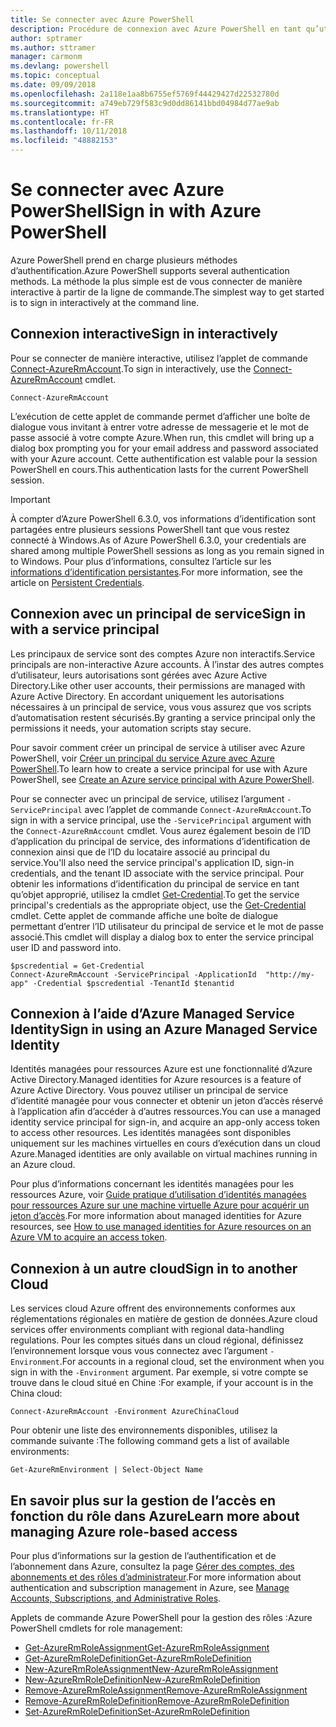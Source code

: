 ```yaml
---
title: Se connecter avec Azure PowerShell
description: Procédure de connexion avec Azure PowerShell en tant qu’utilisateur, en tant que principal de service, ou avec des identités managées pour les ressources Azure.
author: sptramer
ms.author: sttramer
manager: carmonm
ms.devlang: powershell
ms.topic: conceptual
ms.date: 09/09/2018
ms.openlocfilehash: 2a118e1aa8b6755ef5769f44429427d22532780d
ms.sourcegitcommit: a749eb729f583c9d0dd86141bbd04984d77ae9ab
ms.translationtype: HT
ms.contentlocale: fr-FR
ms.lasthandoff: 10/11/2018
ms.locfileid: "48882153"
---
```

# <a name="sign-in-with-azure-powershell"></a><span data-ttu-id="776a9-103">Se connecter avec Azure PowerShell</span><span class="sxs-lookup"><span data-stu-id="776a9-103">Sign in with Azure PowerShell</span></span>

<span data-ttu-id="776a9-104">Azure PowerShell prend en charge plusieurs méthodes d’authentification.</span><span class="sxs-lookup"><span data-stu-id="776a9-104">Azure PowerShell supports several authentication methods.</span></span> <span data-ttu-id="776a9-105">La méthode la plus simple est de vous connecter de manière interactive à partir de la ligne de commande.</span><span class="sxs-lookup"><span data-stu-id="776a9-105">The simplest way to get started is to sign in interactively at the command line.</span></span>

## <a name="sign-in-interactively"></a><span data-ttu-id="776a9-106">Connexion interactive</span><span class="sxs-lookup"><span data-stu-id="776a9-106">Sign in interactively</span></span>

<span data-ttu-id="776a9-107">Pour se connecter de manière interactive, utilisez l’applet de commande [Connect-AzureRmAccount](/powershell/module/azurerm.profile/connect-azurermaccount).</span><span class="sxs-lookup"><span data-stu-id="776a9-107">To sign in interactively, use the [Connect-AzureRmAccount](/powershell/module/azurerm.profile/connect-azurermaccount) cmdlet.</span></span>

```azurepowershell
Connect-AzureRmAccount
```

<span data-ttu-id="776a9-108">L’exécution de cette applet de commande permet d’afficher une boîte de dialogue vous invitant à entrer votre adresse de messagerie et le mot de passe associé à votre compte Azure.</span><span class="sxs-lookup"><span data-stu-id="776a9-108">When run, this cmdlet will bring up a dialog box prompting you for your email address and password associated with your Azure account.</span></span> <span data-ttu-id="776a9-109">Cette authentification est valable pour la session PowerShell en cours.</span><span class="sxs-lookup"><span data-stu-id="776a9-109">This authentication lasts for the current PowerShell session.</span></span>

> [!IMPORTANT]
> <span data-ttu-id="776a9-110">À compter d’Azure PowerShell 6.3.0, vos informations d’identification sont partagées entre plusieurs sessions PowerShell tant que vous restez connecté à Windows.</span><span class="sxs-lookup"><span data-stu-id="776a9-110">As of Azure PowerShell 6.3.0, your credentials are shared among multiple PowerShell sessions as long as you remain signed in to Windows.</span></span> <span data-ttu-id="776a9-111">Pour plus d’informations, consultez l’article sur les [informations d’identification persistantes](context-persistence.md).</span><span class="sxs-lookup"><span data-stu-id="776a9-111">For more information, see the article on [Persistent Credentials](context-persistence.md).</span></span>

## <a name="sign-in-with-a-service-principal"></a><span data-ttu-id="776a9-112">Connexion avec un principal de service</span><span class="sxs-lookup"><span data-stu-id="776a9-112">Sign in with a service principal</span></span>

<span data-ttu-id="776a9-113">Les principaux de service sont des comptes Azure non interactifs.</span><span class="sxs-lookup"><span data-stu-id="776a9-113">Service principals are non-interactive Azure accounts.</span></span> <span data-ttu-id="776a9-114">À l’instar des autres comptes d’utilisateur, leurs autorisations sont gérées avec Azure Active Directory.</span><span class="sxs-lookup"><span data-stu-id="776a9-114">Like other user accounts, their permissions are managed with Azure Active Directory.</span></span> <span data-ttu-id="776a9-115">En accordant uniquement les autorisations nécessaires à un principal de service, vous vous assurez que vos scripts d’automatisation restent sécurisés.</span><span class="sxs-lookup"><span data-stu-id="776a9-115">By granting a service principal only the permissions it needs, your automation scripts stay secure.</span></span>

<span data-ttu-id="776a9-116">Pour savoir comment créer un principal de service à utiliser avec Azure PowerShell, voir [Créer un principal du service Azure avec Azure PowerShell](create-azure-service-principal-azureps.md).</span><span class="sxs-lookup"><span data-stu-id="776a9-116">To learn how to create a service principal for use with Azure PowerShell, see [Create an Azure service principal with Azure PowerShell](create-azure-service-principal-azureps.md).</span></span>

<span data-ttu-id="776a9-117">Pour se connecter avec un principal de service, utilisez l’argument `-ServicePrincipal` avec l’applet de commande `Connect-AzureRmAccount`.</span><span class="sxs-lookup"><span data-stu-id="776a9-117">To sign in with a service principal, use the `-ServicePrincipal` argument with the `Connect-AzureRmAccount` cmdlet.</span></span> <span data-ttu-id="776a9-118">Vous aurez également besoin de l’ID d’application du principal de service, des informations d’identification de connexion ainsi que de l’ID du locataire associé au principal du service.</span><span class="sxs-lookup"><span data-stu-id="776a9-118">You'll also need the service principal's application ID, sign-in credentials, and the tenant ID associate with the service principal.</span></span> <span data-ttu-id="776a9-119">Pour obtenir les informations d’identification du principal de service en tant qu’objet approprié, utilisez la cmdlet [Get-Credential](/powershell/module/microsoft.powershell.security/get-credential).</span><span class="sxs-lookup"><span data-stu-id="776a9-119">To get the service principal's credentials as the appropriate object, use the [Get-Credential](/powershell/module/microsoft.powershell.security/get-credential) cmdlet.</span></span> <span data-ttu-id="776a9-120">Cette applet de commande affiche une boîte de dialogue permettant d’entrer l’ID utilisateur du principal de service et le mot de passe associé.</span><span class="sxs-lookup"><span data-stu-id="776a9-120">This cmdlet will display a dialog box to enter the service principal user ID and password into.</span></span>

```azurepowershell-interactive
$pscredential = Get-Credential
Connect-AzureRmAccount -ServicePrincipal -ApplicationId  "http://my-app" -Credential $pscredential -TenantId $tenantid
```

## <a name="sign-in-using-an-azure-managed-service-identity"></a><span data-ttu-id="776a9-121">Connexion à l’aide d’Azure Managed Service Identity</span><span class="sxs-lookup"><span data-stu-id="776a9-121">Sign in using an Azure Managed Service Identity</span></span>

<span data-ttu-id="776a9-122">Identités managées pour ressources Azure est une fonctionnalité d’Azure Active Directory.</span><span class="sxs-lookup"><span data-stu-id="776a9-122">Managed identities for Azure resources is a feature of Azure Active Directory.</span></span> <span data-ttu-id="776a9-123">Vous pouvez utiliser un principal de service d’identité managée pour vous connecter et obtenir un jeton d’accès réservé à l’application afin d’accéder à d’autres ressources.</span><span class="sxs-lookup"><span data-stu-id="776a9-123">You can use a managed identity service principal for sign-in, and acquire an app-only access token to access other resources.</span></span> <span data-ttu-id="776a9-124">Les identités managées sont disponibles uniquement sur les machines virtuelles en cours d’exécution dans un cloud Azure.</span><span class="sxs-lookup"><span data-stu-id="776a9-124">Managed identities are only available on virtual machines running in an Azure cloud.</span></span>

<span data-ttu-id="776a9-125">Pour plus d’informations concernant les identités managées pour les ressources Azure, voir [Guide pratique d’utilisation d’identités managées pour ressources Azure sur une machine virtuelle Azure pour acquérir un jeton d’accès](/azure/active-directory/managed-identities-azure-resources/how-to-use-vm-token).</span><span class="sxs-lookup"><span data-stu-id="776a9-125">For more information about managed identities for Azure resources, see [How to use managed identities for Azure resources on an Azure VM to acquire an access token](/azure/active-directory/managed-identities-azure-resources/how-to-use-vm-token).</span></span>

## <a name="sign-in-to-another-cloud"></a><span data-ttu-id="776a9-126">Connexion à un autre cloud</span><span class="sxs-lookup"><span data-stu-id="776a9-126">Sign in to another Cloud</span></span>

<span data-ttu-id="776a9-127">Les services cloud Azure offrent des environnements conformes aux réglementations régionales en matière de gestion de données.</span><span class="sxs-lookup"><span data-stu-id="776a9-127">Azure cloud services offer environments compliant with regional data-handling regulations.</span></span>
<span data-ttu-id="776a9-128">Pour les comptes situés dans un cloud régional, définissez l’environnement lorsque vous vous connectez avec l’argument `-Environment`.</span><span class="sxs-lookup"><span data-stu-id="776a9-128">For accounts in a regional cloud, set the environment when you sign in with the `-Environment` argument.</span></span>
<span data-ttu-id="776a9-129">Par exemple, si votre compte se trouve dans le cloud situé en Chine :</span><span class="sxs-lookup"><span data-stu-id="776a9-129">For example, if your account is in the China cloud:</span></span>

```azurepowershell-interactive
Connect-AzureRmAccount -Environment AzureChinaCloud
```

<span data-ttu-id="776a9-130">Pour obtenir une liste des environnements disponibles, utilisez la commande suivante :</span><span class="sxs-lookup"><span data-stu-id="776a9-130">The following command gets a list of available environments:</span></span>

```azurepowershell-interactive
Get-AzureRmEnvironment | Select-Object Name
```

## <a name="learn-more-about-managing-azure-role-based-access"></a><span data-ttu-id="776a9-131">En savoir plus sur la gestion de l’accès en fonction du rôle dans Azure</span><span class="sxs-lookup"><span data-stu-id="776a9-131">Learn more about managing Azure role-based access</span></span>

<span data-ttu-id="776a9-132">Pour plus d’informations sur la gestion de l’authentification et de l’abonnement dans Azure, consultez la page [Gérer des comptes, des abonnements et des rôles d’administrateur](/azure/active-directory/role-based-access-control-configure).</span><span class="sxs-lookup"><span data-stu-id="776a9-132">For more information about authentication and subscription management in Azure, see [Manage Accounts, Subscriptions, and Administrative Roles](/azure/active-directory/role-based-access-control-configure).</span></span>

<span data-ttu-id="776a9-133">Applets de commande Azure PowerShell pour la gestion des rôles :</span><span class="sxs-lookup"><span data-stu-id="776a9-133">Azure PowerShell cmdlets for role management:</span></span>

* [<span data-ttu-id="776a9-134">Get-AzureRmRoleAssignment</span><span class="sxs-lookup"><span data-stu-id="776a9-134">Get-AzureRmRoleAssignment</span></span>](/powershell/module/AzureRM.Resources/Get-AzureRmRoleAssignment)
* [<span data-ttu-id="776a9-135">Get-AzureRmRoleDefinition</span><span class="sxs-lookup"><span data-stu-id="776a9-135">Get-AzureRmRoleDefinition</span></span>](/powershell/module/AzureRM.Resources/Get-AzureRmRoleDefinition)
* [<span data-ttu-id="776a9-136">New-AzureRmRoleAssignment</span><span class="sxs-lookup"><span data-stu-id="776a9-136">New-AzureRmRoleAssignment</span></span>](/powershell/module/AzureRM.Resources/New-AzureRmRoleAssignment)
* [<span data-ttu-id="776a9-137">New-AzureRmRoleDefinition</span><span class="sxs-lookup"><span data-stu-id="776a9-137">New-AzureRmRoleDefinition</span></span>](/powershell/module/AzureRM.Resources/New-AzureRmRoleDefinition)
* [<span data-ttu-id="776a9-138">Remove-AzureRmRoleAssignment</span><span class="sxs-lookup"><span data-stu-id="776a9-138">Remove-AzureRmRoleAssignment</span></span>](/powershell/module/AzureRM.Resources/Remove-AzureRmRoleAssignment)
* [<span data-ttu-id="776a9-139">Remove-AzureRmRoleDefinition</span><span class="sxs-lookup"><span data-stu-id="776a9-139">Remove-AzureRmRoleDefinition</span></span>](/powershell/module/AzureRM.Resources/Remove-AzureRmRoleDefinition)
* [<span data-ttu-id="776a9-140">Set-AzureRmRoleDefinition</span><span class="sxs-lookup"><span data-stu-id="776a9-140">Set-AzureRmRoleDefinition</span></span>](/powershell/module/AzureRM.Resources/Set-AzureRmRoleDefinition)
